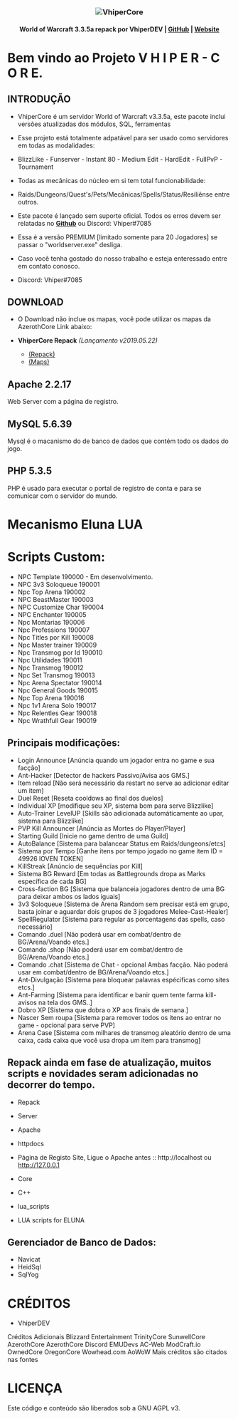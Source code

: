 ### <p align="center">![VhiperCore](https://media.discordapp.net/attachments/521114818535751681/580934854716162083/w40k0CLZAswQ8ocGJQRbI3wlu8_x9H4A-7h-Uxw6YXoS9gJSCmvbRdnj-JwnRsZgGBV6FTVLKZ6ZIJW0uhfh_y6pu64YF5hBZ1sC.png "VhiperCore")</p>

#### <p align="center"> World of Warcraft 3.3.5a repack por VhiperDEV | [GitHub](https://github.com/vhiperdev) | [Website](https://sites.google.com/view/wowemuladores)</p>


# Bem vindo ao Projeto V H I P E R - C O R E.

## INTRODUÇÃO

- VhiperCore é um servidor World of Warcraft v3.3.5a, este pacote inclui versões atualizadas dos módulos, SQL, ferramentas

- Esse projeto está totalmente adpatável para ser usado como servidores em todas as modalidades:

- BlizzLike - Funserver - Instant 80 - Medium Edit - HardEdit - FullPvP - Tournament

- Todas as mecânicas do núcleo em si tem total funcionabilidade:

- Raids/Dungeons/Quest's/Pets/Mecânicas/Spells/Status/Resiliênse entre outros.

- Este pacote é lançado sem suporte oficial. Todos os erros devem ser relatadas no [**Github**](https://github.com/vhiperdev/VhiperCore/issues) ou Discord: Vhiper#7085

- Essa é a versão PREMIUM [limitado somente para 20 Jogadores] se passar o "worldserver.exe" desliga.

- Caso você tenha gostado do nosso trabalho e esteja enteressado entre em contato conosco.

- Discord: Vhiper#7085

## DOWNLOAD

- O Download não inclue os mapas, você pode utilizar os mapas da AzerothCore Link abaixo:

- **VhiperCore Repack** _(Lançamento v2019.05.22)_
    - [(Repack)](https://rebrand.ly/vhipercore_project)
	- [(Maps)](https://rebrand.ly/vhipercore_mapas)
  

## Apache 2.2.17 
Web Server com a página de registro.

## MySQL 5.6.39
Mysql é o macanismo do de banco de dados que contém todo os dados do jogo.

## PHP 5.3.5
PHP é usado para executar o portal de registro de conta e para se comunicar com o servidor do mundo.

# Mecanismo Eluna LUA

# Scripts Custom:

- NPC Template 	    	190000 - Em desenvolvimento.
- NPC 3v3 Soloqueue   	190001
- Npc Top Arena	    	190002
- NPC BeastMaster     	190003
- NPC Customize Char  	190004
- NPC Enchanter 	    190005
- Npc Montarias	    	190006
- Npc Professions     	190007
- Npc Titles por Kill 	190008
- Npc Master trainer  	190009
- Npc Transmog por Id 	190010
- Npc Utilidades      	190011
- Npc Transmog  	    190012
- Npc Set Transmog    	190013
- Npc Arena Spectator 	190014
- Npc General Goods		190015
- Npc Top Arena 		190016
- Npc 1v1 Arena Solo	190017
- Npc Relentles Gear  	190018
- Npc Wrathfull Gear	190019

## Principais modificações:

- Login Announce	[Anúncia quando um jogador entra no game e sua facção]
- Ant-Hacker 	    	[Detector de hackers Passivo/Avisa aos GMS.]
- Item reload 	    	[Não será necessário da restart no serve ao adicionar editar um item]
- Duel Reset 	    	[Reseta cooldows ao final dos duelos]
- Individual XP 	[modifique seu XP, sistema bom para serve Blizzlike]
- Auto-Trainer LevelUP	[Skills são adicionada automáticamente ao upar, sistema para Blizzlike]
- PVP Kill Announcer  	[Anúncia as Mortes do Player/Player]
- Starting Guild 	[Inicie no game dentro de uma Guild]
- AutoBalance     	[Sistema para balancear Status em Raids/dungeons/etcs]
- Sistema por Tempo   	[Ganhe itens por tempo jogado no game item ID = 49926 lOVEN TOKEN]
- KillStreak 	    	[Anúncio de sequências por Kill]
- Sistema BG Reward  	[Em todas as Battlegrounds dropa as Marks específica de cada BG]
- Cross-faction BG    	[Sistema que balanceia jogadores dentro de uma BG para deixar ambos os lados iguais]
- 3v3 Soloqueue  	[Sistema de Arena Random sem precisar está em grupo, basta joinar e aguardar dois grupos de 3 jogadores Melee-Cast-Healer]
- SpellRegulator 	[Sistema para regular as porcentagens das spells, caso necessário]
- Comando .duel		[Não poderá usar em combat/dentro de BG/Arena/Voando etcs.]
- Comando .shop 	[Não poderá usar em combat/dentro de BG/Arena/Voando etcs.]
- Comando .chat       	[Sistema de Chat - opcional Ambas facção. Não poderá usar em combat/dentro de BG/Arena/Voando etcs.]
- Ant-Divulgação 	[Sistema para bloquear palavras espécificas como sites etcs.]
- Ant-Farming		[Sistema para identificar e banir quem tente farma kill- avisos na tela dos GMS..]
- Dobro XP	    	[Sistema que dobra o XP aos finais de semana.]
- Nascer Sem roupa    	[Sistema para remover todos os itens ao entrar no game - opcional para serve PVP]
- Arena Case 		[Sistema com milhares de transmog aleatório dentro de uma caixa, cada caixa que você usa dropa um item para transmog]

## Repack ainda em fase de atualização, muitos scripts e novidades seram adicionadas no decorrer do tempo.


- Repack
- Server
- Apache
- httpdocs
- Página de Registo Site, Ligue o Apache antes :: http://localhost ou http://127.0.0.1

- Core
- C++
- lua_scripts
- LUA scripts for ELUNA

## Gerenciador de Banco de Dados:
- Navicat
- HeidSql
- SqlYog


# CRÉDITOS
- VhiperDEV

Créditos Adicionais 
Blizzard Entertainment 
TrinityCore 
SunwellCore 
AzerothCore 
AzerothCore Discord 
EMUDevs 
AC-Web 
ModCraft.io 
OwnedCore 
OregonCore 
Wowhead.com 
AoWoW 
Mais créditos são citados nas fontes

# LICENÇA
Este código e conteúdo são liberados sob a GNU AGPL v3.
